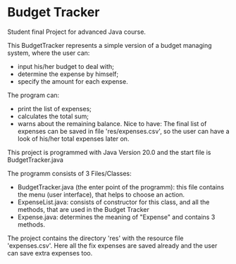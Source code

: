 # Budget Tracker

Student final Project for advanced Java course. 

This BudgetTracker represents a simple version of a budget managing system, where the user can: 
- input his/her budget to deal with;
- determine the expense by himself;
- specify the amount for each expense.
  
The program can:
- print the list of expenses;
- calculates the total sum;
- warns about the remaining balance. 
Nice to have: 
The final list of expenses can be saved in file 'res/expenses.csv', so the user can have a look of his/her total expenses later on. 

This project is programmed with Java Version 20.0 and the start file is BudgetTracker.java

The programm consists of 3 Files/Classes:
- BudgetTracker.java (the enter point of the programm): this file contains the menu (user interface), that helps to choose an action.
- ExpenseList.java: consists of constructor for this class, and all the methods, that are used in the Budget Tracker
- Expense.java: determines the meaning of "Expense" and contains 3 methods. 

The project contains the directory 'res' with the resource file 'expenses.csv'. 
Here all the fix expenses are saved already and the user can save extra expenses too.

